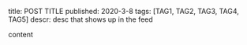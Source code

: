 title: POST TITLE
published: 2020-3-8
tags: [TAG1, TAG2, TAG3, TAG4, TAG5]
descr: desc that shows up in the feed


content
